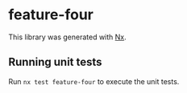 # feature-four

This library was generated with [Nx](https://nx.dev).

## Running unit tests

Run `nx test feature-four` to execute the unit tests.
